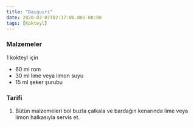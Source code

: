 ```yaml
---
title: "Daiquiri"
date: 2020-03-07T02:17:00.001-08:00
tags: [Kokteyl]
---
```


### Malzemeler

1 kokteyl için

- 60 ml rom
- 30 ml lime veya limon suyu
- 15 ml şeker şurubu

### Tarifi

1. Bütün malzemeleri bol buzla çalkala ve bardağın kenarında lime veya limon halkasıyla servis et.
